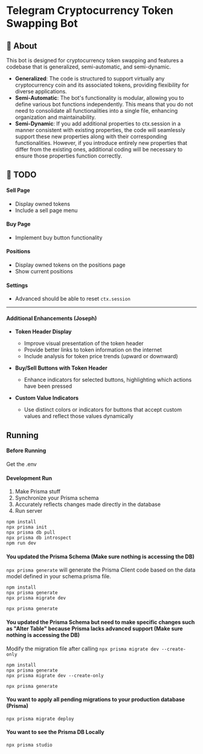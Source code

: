 # Telegram Cryptocurrency Token Swapping Bot

## 🚀 About
This bot is designed for cryptocurrency token swapping and features a codebase that is generalized, semi-automatic, and semi-dynamic.

- **Generalized**: The code is structured to support virtually any cryptocurrency coin and its associated tokens, providing flexibility for diverse applications.
- **Semi-Automatic**: The bot's functionality is modular, allowing you to define various bot functions independently. This means that you do not need to consolidate all functionalities into a single file, enhancing organization and maintainability.
- **Semi-Dynamic**: If you add additional properties to ctx.session in a manner consistent with existing properties, the code will seamlessly support these new properties along with their corresponding functionalities. However, if you introduce entirely new properties that differ from the existing ones, additional coding will be necessary to ensure those properties function correctly.


## 📝 TODO

#### Sell Page
- Display owned tokens
- Include a sell page menu

#### Buy Page
- Implement buy button functionality

#### Positions
- Display owned tokens on the positions page
- Show current positions

#### Settings
- Advanced should be able to reset `ctx.session`

---

#### Additional Enhancements (Joseph)
- **Token Header Display**
  - Improve visual presentation of the token header
  - Provide better links to token information on the internet
  - Include analysis for token price trends (upward or downward)

- **Buy/Sell Buttons with Token Header**
  - Enhance indicators for selected buttons, highlighting which actions have been pressed

- **Custom Value Indicators**
  - Use distinct colors or indicators for buttons that accept custom values and reflect those values dynamically

## Running

#### Before Running
Get the .env

#### Development Run
1. Make Prisma stuff 
2. Synchronize your Prisma schema 
3. Accurately reflects changes made directly in the database
4. Run server
```
npm install
npx prisma init
npx prisma db pull  
npx prisma db introspect 
npm run dev
```
#### You updated the Prisma Schema (Make sure nothing is accessing the DB)
`npx prisma generate` will generate the Prisma Client code based on the data model defined in your schema.prisma file.

```
npm install
npx prisma generate
npx prisma migrate dev

npx prisma generate 
``` 
#### You updated the Prisma Schema but need to make specific changes such as "Alter Table" because Prisma lacks advanced support (Make sure nothing is accessing the DB)
Modify the migration file after calling `npx prisma migrate dev --create-only`
```
npm install
npx prisma generate
npx prisma migrate dev --create-only

npx prisma generate  
```
#### You want to apply all pending migrations to your production database (Prisma)
```
npx prisma migrate deploy
```
#### You want to see the Prisma DB Locally
```
npx prisma studio
```

    